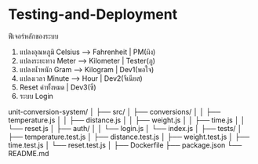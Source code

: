 # Testing-and-Deployment
ฟีเจอร์หลักของระบบ
1. แปลงอุณหภูมิ Celsius --> Fahrenheit | PM(ผิง)
2. แปลงระยะทาง Meter --> Kilometer | Tester(ภู)
3. แปลงน้ำหนัก Gram --> Kilogram | Dev1(พอใจ)
4. แปลงเวลา Minute --> Hour | Dev2(จีเนียส)
5. Reset ค่าทั้งหมด | Dev3(ซี)
6. ระบบ Login

unit-conversion-system/
│
├── src/
│   ├── conversions/
│   │   ├── temperature.js
│   │   ├── distance.js
│   │   ├── weight.js
│   │   ├── time.js
│   │   └── reset.js
│   ├── auth/
│   │   └── login.js
│   └── index.js
│
├── tests/
│   ├── temperature.test.js
│   ├── distance.test.js
│   ├── weight.test.js
│   ├── time.test.js
│   └── reset.test.js
│
├── Dockerfile
├── package.json
└── README.md

